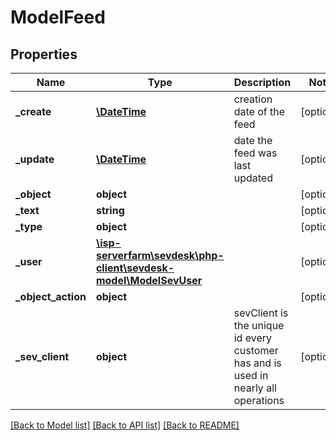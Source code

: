# ModelFeed

## Properties
Name | Type | Description | Notes
------------ | ------------- | ------------- | -------------
**_create** | [**\DateTime**](\DateTime.md) | creation date of the feed | [optional] 
**_update** | [**\DateTime**](\DateTime.md) | date the feed was last updated | [optional] 
**_object** | **object** |  | [optional] 
**_text** | **string** |  | [optional] 
**_type** | **object** |  | [optional] 
**_user** | [**\isp-serverfarm\sevdesk\php-client\sevdesk-model\ModelSevUser**](ModelSevUser.md) |  | [optional] 
**_object_action** | **object** |  | [optional] 
**_sev_client** | **object** | sevClient is the unique id every customer has and is used in nearly all operations | [optional] 

[[Back to Model list]](../README.md#documentation-for-models) [[Back to API list]](../README.md#documentation-for-api-endpoints) [[Back to README]](../README.md)


